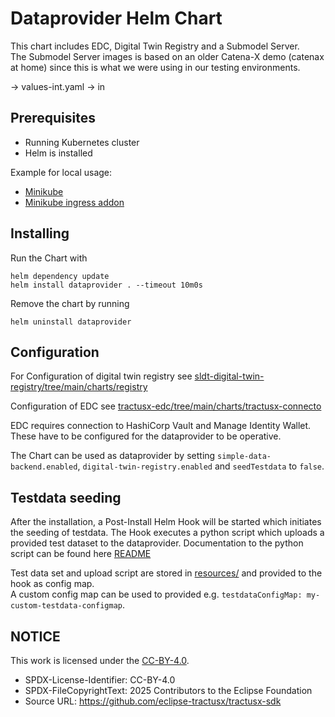 # Dataprovider Helm Chart

This chart includes EDC, Digital Twin Registry and a Submodel Server.  
The Submodel Server images is based on an older Catena-X demo (catenax at home) since this is what we were using in our
testing environments.


-> values-int.yaml -> in 

## Prerequisites

- Running Kubernetes cluster
- Helm is installed

Example for local usage:

- [Minikube](https://minikube.sigs.k8s.io/docs/start/)
- [Minikube ingress addon](https://minikube.sigs.k8s.io/docs/handbook/addons/ingress-dns/)

## Installing

Run the Chart with

```shell
helm dependency update
helm install dataprovider . --timeout 10m0s
```

Remove the chart by running

```shell
helm uninstall dataprovider
```
## Configuration

For Configuration of digital twin registry see [sldt-digital-twin-registry/tree/main/charts/registry](https://github.com/eclipse-tractusx/sldt-digital-twin-registry/tree/main/charts/registry)

Configuration of EDC see [tractusx-edc/tree/main/charts/tractusx-connecto](https://github.com/eclipse-tractusx/tractusx-edc/tree/main/charts/tractusx-connector)

EDC requires connection to HashiCorp Vault and Manage Identity Wallet. These have to be configured for the dataprovider to be operative. 

The Chart can be used as dataprovider by setting `simple-data-backend.enabled`, `digital-twin-registry.enabled` and `seedTestdata` to `false`.

## Testdata seeding

After the installation, a Post-Install Helm Hook will be started which initiates the seeding of testdata. The Hook executes a python script which uploads a provided test dataset to the dataprovider. Documentation to the python script can be found here [README](https://github.com/eclipse-tractusx/item-relationship-service/blob/main/local/testing/testdata/README.md)

Test data set and upload script are stored in [resources/](resources) and provided to the hook as config map.  
A custom config map can be used to provided e.g. `testdataConfigMap: my-custom-testdata-configmap`.

## NOTICE

This work is licensed under the [CC-BY-4.0](https://creativecommons.org/licenses/by/4.0/legalcode).

- SPDX-License-Identifier: CC-BY-4.0
- SPDX-FileCopyrightText: 2025 Contributors to the Eclipse Foundation
- Source URL: https://github.com/eclipse-tractusx/tractusx-sdk